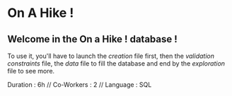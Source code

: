 # On A Hike !

## Welcome in the **On a Hike !** database ! 
To use it, you'll have to launch the *creation* file first, then the *validation constraints* file, the *data* file to fill the database and end by the *exploration* file to see more.

Duration : 6h // Co-Workers : 2 // Language : SQL

